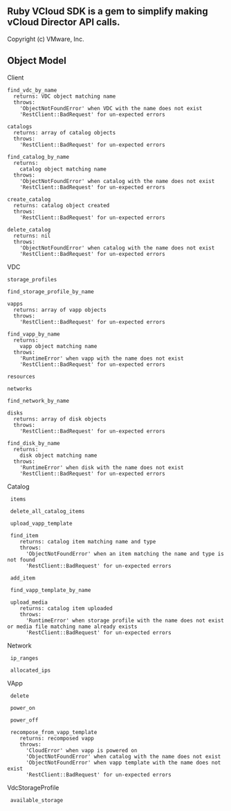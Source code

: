 ## Ruby VCloud SDK is a gem to simplify making vCloud Director API calls.
Copyright (c) VMware, Inc.

## Object Model

  Client
  
    find_vdc_by_name
      returns: VDC object matching name
      throws:
        'ObjectNotFoundError' when VDC with the name does not exist
        'RestClient::BadRequest' for un-expected errors

    catalogs
      returns: array of catalog objects
      throws:
        'RestClient::BadRequest' for un-expected errors

    find_catalog_by_name
      returns:
        catalog object matching name
      throws:
        'ObjectNotFoundError' when catalog with the name does not exist
        'RestClient::BadRequest' for un-expected errors

    create_catalog
      returns: catalog object created
      throws:
        'RestClient::BadRequest' for un-expected errors

    delete_catalog
      returns: nil
      throws:
        'ObjectNotFoundError' when catalog with the name does not exist
        'RestClient::BadRequest' for un-expected errors
    
  VDC
    
    storage_profiles
    
    find_storage_profile_by_name
    
    vapps
      returns: array of vapp objects
      throws:
        'RestClient::BadRequest' for un-expected errors
    
    find_vapp_by_name
      returns:
        vapp object matching name
      throws:
        'RuntimeError' when vapp with the name does not exist
        'RestClient::BadRequest' for un-expected errors

    resources
    
    networks
    
    find_network_by_name

    disks
      returns: array of disk objects
      throws:
        'RestClient::BadRequest' for un-expected errors

    find_disk_by_name
      returns:
        disk object matching name
      throws:
        'RuntimeError' when disk with the name does not exist
        'RestClient::BadRequest' for un-expected errors
    
  Catalog
  
     items
     
     delete_all_catalog_items
     
     upload_vapp_template

     find_item
        returns: catalog item matching name and type
        throws:
          'ObjectNotFoundError' when an item matching the name and type is not found
          'RestClient::BadRequest' for un-expected errors
     
     add_item
     
     find_vapp_template_by_name

     upload_media
        returns: catalog item uploaded
        throws:
          'RuntimeError' when storage profile with the name does not exist or media file matching name already exists
          'RestClient::BadRequest' for un-expected errors
     
  Network
  
     ip_ranges
     
     allocated_ips
     
  VApp
  
     delete
     
     power_on
     
     power_off

     recompose_from_vapp_template
        returns: recomposed vapp
        throws:
          'CloudError' when vapp is powered on
          'ObjectNotFoundError' when catalog with the name does not exist
          'ObjectNotFoundError' when vapp template with the name does not exist
          'RestClient::BadRequest' for un-expected errors
     
  VdcStorageProfile
  
     available_storage
  